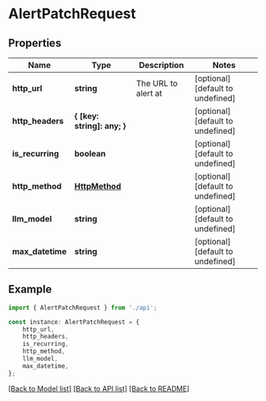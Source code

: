 # AlertPatchRequest


## Properties

Name | Type | Description | Notes
------------ | ------------- | ------------- | -------------
**http_url** | **string** | The URL to alert at | [optional] [default to undefined]
**http_headers** | **{ [key: string]: any; }** |  | [optional] [default to undefined]
**is_recurring** | **boolean** |  | [optional] [default to undefined]
**http_method** | [**HttpMethod**](HttpMethod.md) |  | [optional] [default to undefined]
**llm_model** | **string** |  | [optional] [default to undefined]
**max_datetime** | **string** |  | [optional] [default to undefined]

## Example

```typescript
import { AlertPatchRequest } from './api';

const instance: AlertPatchRequest = {
    http_url,
    http_headers,
    is_recurring,
    http_method,
    llm_model,
    max_datetime,
};
```

[[Back to Model list]](../README.md#documentation-for-models) [[Back to API list]](../README.md#documentation-for-api-endpoints) [[Back to README]](../README.md)
